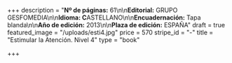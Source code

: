 +++
description = "**Nº de páginas:** 61\n\n**Editorial:** GRUPO GESFOMEDIA\n\n**Idioma: C**ASTELLANO\n\n**Encuadernación:** Tapa blanda\n\n**Año de edición:** 2013\n\n**Plaza de edición:** ESPAÑA"
draft = true
featured_image = "/uploads/esti4.jpg"
price = 570
stripe_id = "-"
title = "Estimular la Atención. Nivel 4"
type = "book"

+++
